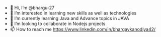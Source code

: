 - 👋 Hi, I’m @bhargu-27
- 👀 I’m interested in learning new skills as well as technologies
- 🌱 I’m currently learning Java and Advance topics in JAVA
- 💞️ I’m looking to collaborate in Nodejs projects
- 📫 How to reach me https://www.linkedin.com/in/bhargavkanodiya42/

<!---
bhargu-27/bhargu-27 is a ✨ special ✨ repository because its `README.md` (this file) appears on your GitHub profile.
You can click the Preview link to take a look at your changes.
--->
